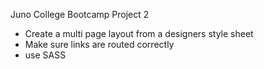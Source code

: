 Juno College Bootcamp Project 2

- Create a multi page layout from a designers style sheet
- Make sure links are routed correctly
- use SASS

